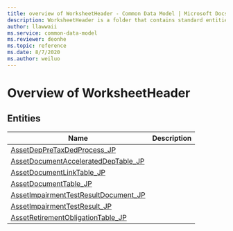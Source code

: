 ```yaml
---
title: overview of WorksheetHeader - Common Data Model | Microsoft Docs
description: WorksheetHeader is a folder that contains standard entities related to the Common Data Model.
author: llawwaii
ms.service: common-data-model
ms.reviewer: deonhe
ms.topic: reference
ms.date: 8/7/2020
ms.author: weiluo
---
```


# Overview of WorksheetHeader


## Entities

|Name|Description|
|---|---|
|[AssetDepPreTaxDedProcess_JP](AssetDepPreTaxDedProcess_JP.md)||
|[AssetDocumentAcceleratedDepTable_JP](AssetDocumentAcceleratedDepTable_JP.md)||
|[AssetDocumentLinkTable_JP](AssetDocumentLinkTable_JP.md)||
|[AssetDocumentTable_JP](AssetDocumentTable_JP.md)||
|[AssetImpairmentTestResultDocument_JP](AssetImpairmentTestResultDocument_JP.md)||
|[AssetImpairmentTestResult_JP](AssetImpairmentTestResult_JP.md)||
|[AssetRetirementObligationTable_JP](AssetRetirementObligationTable_JP.md)||
